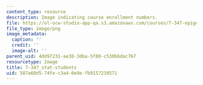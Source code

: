```yaml
---
content_type: resource
description: Image indicating course enrollment numbers.
file: https://ol-ocw-studio-app-qa.s3.amazonaws.com/courses/7-347-epigenetic-regulation-of-stem-cells-spring-2014/587a60d574fec3a40e9efb9157239571_7-347_stat-students.png
file_type: image/png
image_metadata:
  caption: ''
  credit: ''
  image-alt: ''
parent_uid: 4dd97231-ae38-3dba-5f80-c530b6dac767
resourcetype: Image
title: 7-347_stat-students
uid: 587a60d5-74fe-c3a4-0e9e-fb9157239571
---
```


